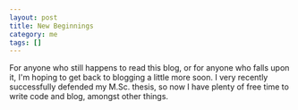 ```yaml
---           
layout: post
title: New Beginnings
category: me
tags: []
---
```

For anyone who still happens to read this blog, or for anyone who falls upon it, I'm hoping to get back to blogging a little more soon. I very recently successfully defended my M.Sc. thesis, so now I have plenty of free time to write code and blog, amongst other things.
